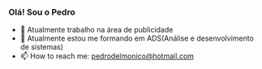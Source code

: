 ### Olá! Sou o Pedro

- 🔭 Atualmente trabalho na área de publicidade
- 🌱 Atualmente estou me formando em ADS(Análise e desenvolvimento de sistemas)
- 📫 How to reach me: pedrodelmonico@hotmail.com
